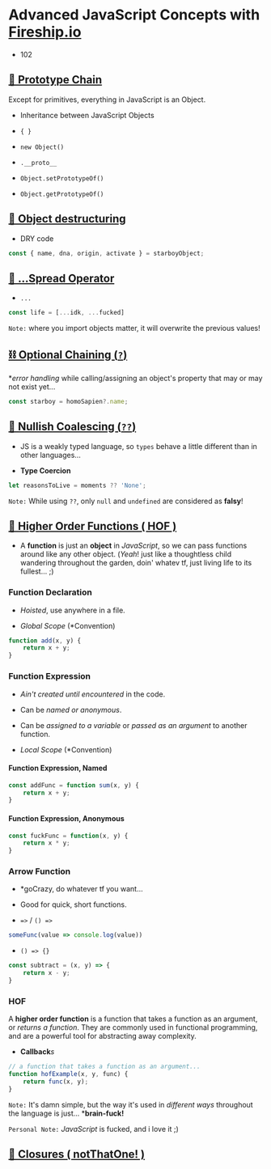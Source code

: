 # Advanced JavaScript Concepts with [Fireship.io](https://fireship.io)

- 102

## [🔗 Prototype Chain](https://fireship.io/courses/js/102-prototype-chain/)

Except for primitives, everything in JavaScript is an Object.

- Inheritance between JavaScript Objects

- `{ }`

- `new Object()`

- `.__proto__`

- `Object.setPrototypeOf()`

- `Object.getPrototypeOf()`

## [🍳 Object destructuring](https://fireship.io/courses/js/102-destructuring/)

- DRY code

```javascript
const { name, dna, origin, activate } = starboyObject;
```


## [👫 ...Spread Operator](https://fireship.io/courses/js/102-spread/)

- `...`

```javascript
const life = [...idk, ...fucked]
```

`Note:` where you import objects matter, it will overwrite the previous values!

## [⛓ Optional Chaining (`?`)](https://fireship.io/courses/js/102-optional-chaining/)

**error handling* while calling/assigning an object's property that may or may not exist yet...

```javascript
const starboy = homoSapien?.name;
```

## [🦺 Nullish Coalescing (`??`)](https://fireship.io/courses/js/102-nullish-coalescing/)

- JS is a weakly typed language, so `types` behave a little different than in other languages...

- **Type Coercion**

```javascript
let reasonsToLive = moments ?? 'None';
```

`Note:` While using `??`, only `null` and `undefined` are considered as **falsy**!

## [🔱 Higher Order Functions ( HOF )](https://fireship.io/courses/js/102-higher-order-functions/)

- A **function** is just an **object** in *JavaScript*, so we can pass functions around like any other object. (*Yeah*! just like a thoughtless child wandering throughout the garden, doin' whatev tf, just living life to its fullest... ;)

### Function Declaration

- *Hoisted*, use anywhere in a file.

- *Global Scope* (*Convention)

```javascript
function add(x, y) {
    return x + y;
}
```

### Function Expression

- *Ain't created until encountered* in the code.

- Can be *named or anonymous*.

- Can be *assigned to a variable* or *passed as an argument* to another function.

- *Local Scope* (*Convention)

#### Function Expression, Named

```javascript
const addFunc = function sum(x, y) {
    return x + y;
}
```

#### Function Expression, Anonymous

```javascript
const fuckFunc = function(x, y) {
    return x * y;
}
```

### Arrow Function

- *goCrazy, do whatever tf you want...

- Good for quick, short functions.

- `=>` / `() =>`

```javascript
someFunc(value => console.log(value))
```

- `() => {}`

```javascript
const subtract = (x, y) => {
    return x - y;
}
```

### HOF

A **higher order function** is a function that takes a function as an argument, or *returns a function*. They are commonly used in functional programming, and are a powerful tool for abstracting away complexity.

- **Callback***s*

```javascript
// a function that takes a function as an argument...
function hofExample(x, y, func) {
    return func(x, y);
}
```

`Note:` It's damn simple, but the way it's used in *different ways* throughout the language is just... ***brain-fuck!**

`Personal Note:` *JavaScript* is fucked, and i love it ;)

## [🥡 Closures ( notThatOne! )](https://fireship.io/courses/js/102-closures/)
